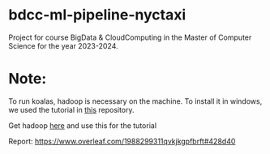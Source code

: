 # bdcc-ml-pipeline-nyctaxi
Project for course BigData &amp; CloudComputing in the Master of Computer Science for the year 2023-2024.


# Note:

To run koalas, hadoop is necessary on the machine. To install it in windows, we used the tutorial in [this](https://gist.github.com/vorpal56/5e2b67b6be3a827b85ac82a63a5b3b2e) repository.

Get hadoop [here](https://www.apache.org/dyn/closer.cgi/hadoop/common/hadoop-3.3.6/hadoop-3.3.6.tar.gz) and use this for the tutorial

Report: https://www.overleaf.com/1988299311qvkjkgpfbrft#428d40
